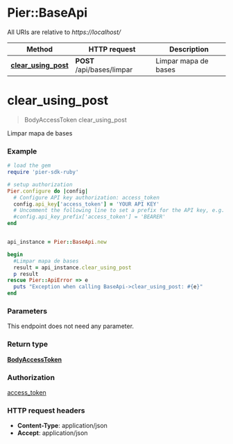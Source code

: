 # Pier::BaseApi

All URIs are relative to *https://localhost/*

Method | HTTP request | Description
------------- | ------------- | -------------
[**clear_using_post**](BaseApi.md#clear_using_post) | **POST** /api/bases/limpar | Limpar mapa de bases




# **clear_using_post**
> BodyAccessToken clear_using_post

Limpar mapa de bases

### Example
```ruby
# load the gem
require 'pier-sdk-ruby'

# setup authorization 
Pier.configure do |config|
  # Configure API key authorization: access_token
  config.api_key['access_token'] = 'YOUR API KEY'
  # Uncomment the following line to set a prefix for the API key, e.g. 'BEARER' (defaults to nil)
  #config.api_key_prefix['access_token'] = 'BEARER'
end


api_instance = Pier::BaseApi.new

begin
  #Limpar mapa de bases
  result = api_instance.clear_using_post
  p result
rescue Pier::ApiError => e
  puts "Exception when calling BaseApi->clear_using_post: #{e}"
end
```

### Parameters
This endpoint does not need any parameter.


### Return type

[**BodyAccessToken**](BodyAccessToken.md)

### Authorization

[access_token](../README.md#access_token)

### HTTP request headers

 - **Content-Type**: application/json
 - **Accept**: application/json





